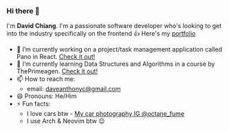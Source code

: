 ### Hi there 👋
I'm **David Chiang**.
I'm a passionate software developer who's looking to get into the industry specifically on the frontend 👍
Here's my [portfolio](https://david-chiang.netlify.app/)

- 🔭 I’m currently working on a project/task management application called Pano in React. [Check it out!](https://github.com/daveanthonyc/Pano)
- 🌱 I’m currently learning Data Structures and Algorithms in a course by ThePrimeagen. [Check it out!](https://github.com/daveanthonyc/Data-Structures-And-Algorithms)
- 📫 How to reach me:
  * email: daveanthonyc@gmail.com
- 😄 Pronouns: He/Him
- ⚡ Fun facts:
  * I love cars btw - [My car photography IG @octane_fume](https://www.instagram.com/octane_fume/)
  * I use Arch & Neovim btw 😉
